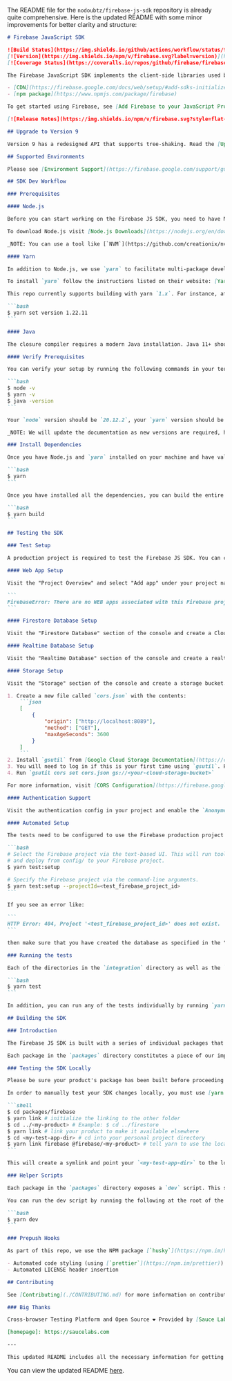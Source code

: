 The README file for the `nodoubtz/firebase-js-sdk` repository is already quite comprehensive. Here is the updated README with some minor improvements for better clarity and structure:

````markdown
# Firebase JavaScript SDK

![Build Status](https://img.shields.io/github/actions/workflow/status/firebase/firebase-js-sdk/test-all.yml)
[![Version](https://img.shields.io/npm/v/firebase.svg?label=version)](https://www.npmjs.com/package/firebase)
[![Coverage Status](https://coveralls.io/repos/github/firebase/firebase-js-sdk/badge.svg?branch=main)](https://coveralls.io/github/firebase/firebase-js-sdk?branch=main)

The Firebase JavaScript SDK implements the client-side libraries used by applications using Firebase services. This SDK is distributed via:

- [CDN](https://firebase.google.com/docs/web/setup/#add-sdks-initialize)
- [npm package](https://www.npmjs.com/package/firebase)

To get started using Firebase, see [Add Firebase to your JavaScript Project](https://firebase.google.com/docs/web/setup).

[![Release Notes](https://img.shields.io/npm/v/firebase.svg?style=flat-square&label=Release%20Notes%20for&labelColor=039be5&color=666)](https://firebase.google.com/support/release-notes/js)

## Upgrade to Version 9

Version 9 has a redesigned API that supports tree-shaking. Read the [Upgrade Guide](https://firebase.google.com/docs/web/modular-upgrade) to learn more.

## Supported Environments

Please see [Environment Support](https://firebase.google.com/support/guides/environments_js-sdk).

## SDK Dev Workflow

### Prerequisites

#### Node.js

Before you can start working on the Firebase JS SDK, you need to have Node.js installed on your machine. As of April 19th, 2024, the team has been testing with Node.js version `20.12.2`, but the required version of Node.js may change as we update our dependencies.

To download Node.js visit [Node.js Downloads](https://nodejs.org/en/download/).

_NOTE: You can use a tool like [`NVM`](https://github.com/creationix/nvm) or [`N`](https://github.com/tj/n) to install and manage multiple node versions_

#### Yarn

In addition to Node.js, we use `yarn` to facilitate multi-package development.

To install `yarn` follow the instructions listed on their website: [Yarn Installation](https://yarnpkg.com/en/docs/install).

This repo currently supports building with yarn `1.x`. For instance, after installing yarn, run:

```bash
$ yarn set version 1.22.11
```

#### Java

The closure compiler requires a modern Java installation. Java 11+ should be installed: [Java Downloads](https://www.oracle.com/java/technologies/downloads/#java11)

#### Verify Prerequisites

You can verify your setup by running the following commands in your terminal:

```bash
$ node -v
$ yarn -v
$ java -version
```

Your `node` version should be `20.12.2`, your `yarn` version should be between `1.0.0` and `1.22.11`, and your `java` version should be `11.0` or greater.

_NOTE: We will update the documentation as new versions are required, however for continuing development on the SDK, staying up to date on the stable versions of these packages is advised_

### Install Dependencies

Once you have Node.js and `yarn` installed on your machine and have validated that you are running the proper version, you can set up the development environment by running the following at the root of the SDK:

```bash
$ yarn
```

Once you have installed all the dependencies, you can build the entire SDK by running the following command at the root of the SDK:

```bash
$ yarn build
```

## Testing the SDK

### Test Setup

A production project is required to test the Firebase JS SDK. You can create a new project by visiting the [Firebase Console](https://console.firebase.google.com/).

#### Web App Setup

Visit the "Project Overview" and select "Add app" under your project name. Register the app with a nickname and click through the remaining steps. Without performing this step, you will encounter the error in the test setup:

```
FirebaseError: There are no WEB apps associated with this Firebase project
```

#### Firestore Database Setup

Visit the "Firestore Database" section of the console and create a Cloud Firestore database. When prompted to select the set of initial security rules, select any option (e.g., "Start in Production Mode") since these permission settings will be overwritten below.

#### Realtime Database Setup

Visit the "Realtime Database" section of the console and create a realtime database. When prompted to select the set of initial security rules, select any option (e.g., "Start in Locked Mode") since these permission settings will be overwritten below.

#### Storage Setup

Visit the "Storage" section of the console and create a storage bucket. In order to run the tests, you will need to update your bucket's CORS rules.

1. Create a new file called `cors.json` with the contents:
    ```json
    [
        {
            "origin": ["http://localhost:8089"],
            "method": ["GET"],
            "maxAgeSeconds": 3600
        }
    ]
    ```
2. Install `gsutil` from [Google Cloud Storage Documentation](https://cloud.google.com/storage/docs/gsutil_install)
3. You will need to log in if this is your first time using `gsutil`. Run `gcloud auth login` and follow the instructions to log in.
4. Run `gsutil cors set cors.json gs://<your-cloud-storage-bucket>`

For more information, visit [CORS Configuration](https://firebase.google.com/docs/storage/web/download-files#cors_configuration)

#### Authentication Support

Visit the authentication config in your project and enable the `Anonymous` sign-in provider to complete your project config.

#### Automated Setup

The tests need to be configured to use the Firebase production project that you created in the "Test Setup" section above. To do this, run the `yarn test:setup` command, as follows:

```bash
# Select the Firebase project via the text-based UI. This will run tools/config.js
# and deploy from config/ to your Firebase project.
$ yarn test:setup

# Specify the Firebase project via the command-line arguments.
$ yarn test:setup --projectId=<test_firebase_project_id>
```

If you see an error like:

```
HTTP Error: 404, Project '<test_firebase_project_id>' does not exist.
```

then make sure that you have created the database as specified in the "Firestore Database Setup" section above.

### Running the tests

Each of the directories in the `integration` directory as well as the `packages` directory has its own test suites. You will need to build the SDK before running tests. Test suites can be run all together by running the following command at the root of the package:

```bash
$ yarn test
```

In addition, you can run any of the tests individually by running `yarn test` in an individual package directory.

## Building the SDK

### Introduction

The Firebase JS SDK is built with a series of individual packages that are all contained in this repository. Development is coordinated via [yarn workspaces](https://yarnpkg.com/blog/2017/08/02/introducing-workspaces/) and [Lerna](https://lerna.js.org/) (a monorepo management tool).

Each package in the `packages` directory constitutes a piece of our implementation. The SDK is built via a combination of all of these packages which are published under the [`firebase` scope](https://www.npmjs.com/search?q=scope%3Afirebase) on NPM.

### Testing the SDK Locally

Please be sure your product's package has been built before proceeding any further. (If you haven't built this repo before, make sure to run `yarn build` at the root)

In order to manually test your SDK changes locally, you must use [yarn link](https://classic.yarnpkg.com/en/docs/cli/link):

```shell
$ cd packages/firebase
$ yarn link # initialize the linking to the other folder
$ cd ../<my-product> # Example: $ cd ../firestore
$ yarn link # link your product to make it available elsewhere
$ cd <my-test-app-dir> # cd into your personal project directory
$ yarn link firebase @firebase/<my-product> # tell yarn to use the locally built firebase SDK instead
```

This will create a symlink and point your `<my-test-app-dir>` to the locally built version of the firebase SDK.

### Helper Scripts

Each package in the `packages` directory exposes a `dev` script. This script will set up a watcher for development on the individual piece of the SDK. In addition, there is a top-level `dev` script that can be run to start all of the watch tasks as well as a sandbox server.

You can run the dev script by running the following at the root of the package:

```bash
$ yarn dev
```

### Prepush Hooks

As part of this repo, we use the NPM package [`husky`](https://npm.im/husky) to implement git hooks. We leverage the prepush hook to do two things:

- Automated code styling (using [`prettier`](https://npm.im/prettier))
- Automated LICENSE header insertion

## Contributing

See [Contributing](./CONTRIBUTING.md) for more information on contributing to the Firebase JavaScript SDK.

### Big Thanks

Cross-browser Testing Platform and Open Source ❤️ Provided by [Sauce Labs][homepage].

[homepage]: https://saucelabs.com

---

This updated README includes all the necessary information for getting started, development, testing, and contributing to the Firebase JavaScript SDK. If you have any additional changes or specific sections you'd like to add, please let me know!
````

You can view the updated README [here](https://github.com/nodoubtz/firebase-js-sdk/blob/main/README.md).
